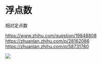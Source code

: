 # 浮点数

相对定点数

https://www.zhihu.com/question/19848808
https://zhuanlan.zhihu.com/p/28162086
https://zhuanlan.zhihu.com/p/58731780

![](https://upload.wikimedia.org/wikipedia/commons/b/b6/FloatingPointPrecisionAugmented.png)
